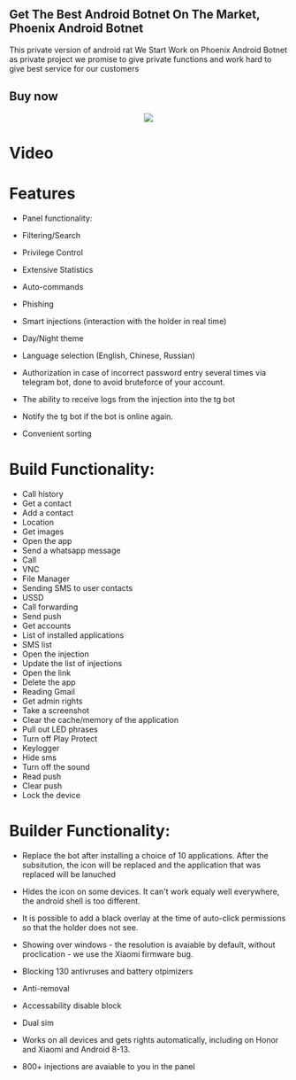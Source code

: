 ## Get The Best Android Botnet On The Market, Phoenix Android Botnet
This private version of android rat We Start Work on Phoenix Android Botnet as private project we promise to give private functions and work hard to give best service for our customers
## Buy now
<div align="center">
  <a href="https://telegram.me/caseofficer">
    <img src="https://img.shields.io/badge/Telegram-2CA5E0?style=for-the-badge&logo=telegram&logoColor=white">
  </a>
</div>

# Video




# Features

- Panel functionality:

- Filtering/Search
- Privilege Control
- Extensive Statistics
- Auto-commands
- Phishing
- Smart injections (interaction with the holder in real time)
- Day/Night theme
- Language selection (English, Chinese, Russian)
- Authorization in case of incorrect password entry several times via telegram bot, done to avoid bruteforce of your account.
- The ability to receive logs from the injection into the tg bot
- Notify the tg bot if the bot is online again.
- Convenient sorting

# Build Functionality:

- Call history
- Get a contact
- Add a contact
- Location
- Get images
- Open the app
- Send a whatsapp message
- Call
- VNC
- File Manager
- Sending SMS to user contacts
- USSD
- Call forwarding
- Send push
- Get accounts
- List of installed applications
- SMS list
- Open the injection
- Update the list of injections
- Open the link
- Delete the app
- Reading Gmail
- Get admin rights
- Take a screenshot
- Clear the cache/memory of the application
- Pull out LED phrases
- Turn off Play Protect
- Keylogger
- Hide  sms
- Turn off the sound
- Read push
- Clear push
- Lock the device

# Builder Functionality:

- Replace the bot after installing a choice of 10 applications. After the subsitution, the icon will be replaced and the application that was replaced will be lanuched
- Hides the icon on some devices. It can't work equaly well everywhere, the android shell is too different.
- It is possible to add a black overlay at the time of auto-click permissions so that the holder does not see.
- Showing over windows - the resolution is avaiable by default, without proclication - we use the Xiaomi firmware bug.
- Blocking 130 antivruses and battery otpimizers
- Anti-removal
- Accessability disable block
- Dual sim
- Works on all devices and gets rights automatically, including on Honor and Xiaomi and Android 8-13.

- 800+ injections are avaiable to you in the panel
